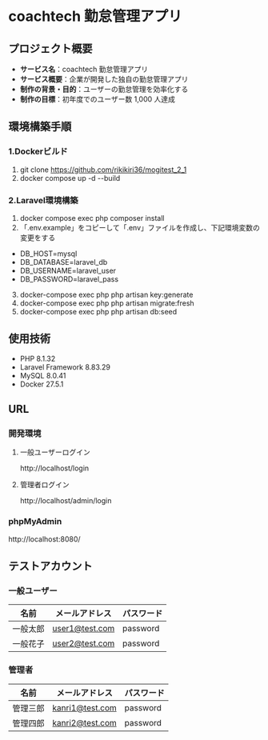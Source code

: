 # coachtech 勤怠管理アプリ

## プロジェクト概要

- **サービス名**：coachtech 勤怠管理アプリ
- **サービス概要**：企業が開発した独自の勤怠管理アプリ
- **制作の背景・目的**：ユーザーの勤怠管理を効率化する
- **制作の目標**：初年度でのユーザー数 1,000 人達成

## 環境構築手順

### 1.Dockerビルド

1. git clone https://github.com/rikikiri36/mogitest_2_1
2. docker compose up -d --build

### 2.Laravel環境構築
1. docker compose exec php composer install
2. 「.env.example」をコピーして「.env」ファイルを作成し、下記環境変数の変更をする
-  DB_HOST=mysql
-  DB_DATABASE=laravel_db
-  DB_USERNAME=laravel_user
-  DB_PASSWORD=laravel_pass
3. docker-compose exec php php artisan key:generate
4. docker-compose exec php php artisan migrate:fresh
5. docker-compose exec php php artisan db:seed

## 使用技術

- PHP 8.1.32
- Laravel Framework 8.83.29
- MySQL 8.0.41
- Docker 27.5.1

## URL

### 開発環境
1. 一般ユーザーログイン

    http://localhost/login

2. 管理者ログイン

    http://localhost/admin/login

### phpMyAdmin
   http://localhost:8080/

## テストアカウント

### 一般ユーザー

| 名前   | メールアドレス                                | パスワード    |
| ---- | --------------------------------------- | -------- |
| 一般太郎 | [user1@test.com](mailto:user1@test.com) | password |
| 一般花子 | [user2@test.com](mailto:user2@test.com) | password |

### 管理者

| 名前   | メールアドレス                                | パスワード    |
| ---- | ----------------------------------------- | -------- |
| 管理三郎 | [kanri1@test.com](mailto:kanri1@test.com) | password |
| 管理四郎 | [kanri2@test.com](mailto:kanri2@test.com) | password |
